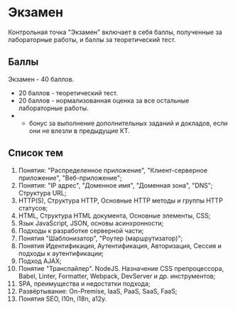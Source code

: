 # Экзамен

Контрольная точка "Экзамен" включает в себя баллы, полученные за лабораторные работы, и баллы за теоретический тест.

## Баллы

Экзамен - 40 баллов.
- 20 баллов - теоретический тест.
- 20 баллов - нормализованная оценка за все остальные лабораторные работы.
- + бонус за выполнение дополнительных заданий и докладов, если они не влезли в предыдущие КТ.

## Список тем

1. Понятия: "Распределенное приложение", "Клиент-серверное приложение", "Веб-приложение";
1. Понятия: "IP адрес", "Доменное имя", "Доменная зона", "DNS"; Структура URL;
1. HTTP(S), Структура HTTP, Основные HTTP методы и группы HTTP статусов;
1. HTML, Структура HTML документа, Основные элементы, CSS;
1. Язык JavaScript, JSON, основы асинхронности;
1. Подходы к разработке серверной части;
1. Понятия "Шаблонизатор", "Роутер (маршрутизатор)";
1. Понятия Идентификация, Аутентификация, Авторизация, Сессия и подходы к аутентификации;
1. Подход AJAX;
1. Понятие "Транспайлер". NodeJS. Назначение CSS препроцессора, Babel, Linter, Formatter, Webpack, DevServer и др. инструментов;
1. SPA, преимущества и недостатки подхода;
1. Развёртывание: On-Premise, IaaS, PaaS, SaaS, FaaS;
1. Понятия SEO, l10n, i18n, a12y.

